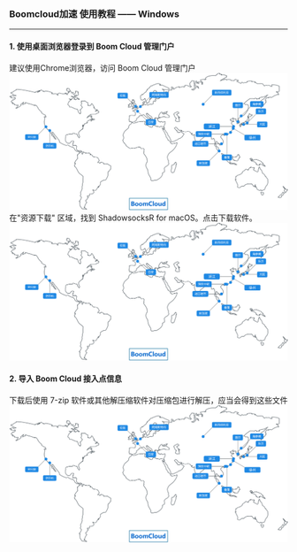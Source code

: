 ### Boomcloud加速 使用教程 —— Windows
- - - - -
#### 1. 使用桌面浏览器登录到 Boom Cloud 管理门户
建议使用Chrome浏览器，访问 Boom Cloud 管理门户
![](/assets/map.svg)
在"资源下载" 区域，找到 ShadowsocksR for macOS。点击下载软件。
![](/assets/map.svg)
#### 2. 导入 Boom Cloud 接入点信息
下载后使用 7-zip 软件或其他解压缩软件对压缩包进行解压，应当会得到这些文件
![](/assets/map.svg)
